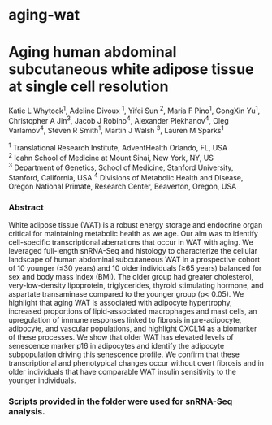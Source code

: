 # aging-wat
# Aging human abdominal subcutaneous white adipose tissue at single cell resolution
Katie L Whytock<sup>1</sup>, Adeline Divoux <sup>1</sup>, Yifei Sun <sup>2</sup>, Maria F Pino<sup>1</sup>, GongXin Yu<sup>1</sup>, Christopher A Jin<sup>3</sup>, Jacob J Robino<sup>4</sup>, Alexander Plekhanov<sup>4</sup>, Oleg Varlamov<sup>4</sup>, Steven R Smith<sup>1</sup>, Martin J Walsh <sup>3</sup>, Lauren M Sparks<sup>1</sup>

<sup>1</sup> Translational Research Institute, AdventHealth Orlando, FL, USA <br>
<sup>2</sup> Icahn School of Medicine at Mount Sinai, New York, NY, US <br>
<sup>3</sup> Department of Genetics, School of Medicine, Stanford University, Stanford, California, USA
<sup>4</sup> Divisions of Metabolic Health and Disease, Oregon National Primate, Research Center, Beaverton, Oregon, USA

### Abstract
White adipose tissue (WAT) is a robust energy storage and endocrine organ critical for maintaining metabolic health as we age. Our aim was to identify cell-specific transcriptional aberrations that occur in WAT with aging. We leveraged full-length snRNA-Seq and histology to characterize the cellular landscape of human abdominal subcutaneous WAT in a prospective cohort of 10 younger (≤30 years) and 10 older individuals (≥65 years) balanced for sex and body mass index (BMI). The older group had greater cholesterol, very-low-density lipoprotein, triglycerides, thyroid stimulating hormone, and aspartate transaminase compared to the younger group (p< 0.05). We highlight that aging WAT is associated with adipocyte hypertrophy, increased proportions of lipid-associated macrophages and mast cells, an upregulation of immune responses linked to fibrosis in pre-adipocyte, adipocyte, and vascular populations, and highlight CXCL14 as a biomarker of these processes. We show that older WAT has elevated levels of senescence marker p16 in adipocytes and identify the adipocyte subpopulation driving this senescence profile. We confirm that these transcriptional and phenotypical changes occur without overt fibrosis and in older individuals that have comparable WAT insulin sensitivity to the younger individuals.

### Scripts provided in the folder were used for snRNA-Seq analysis. 
